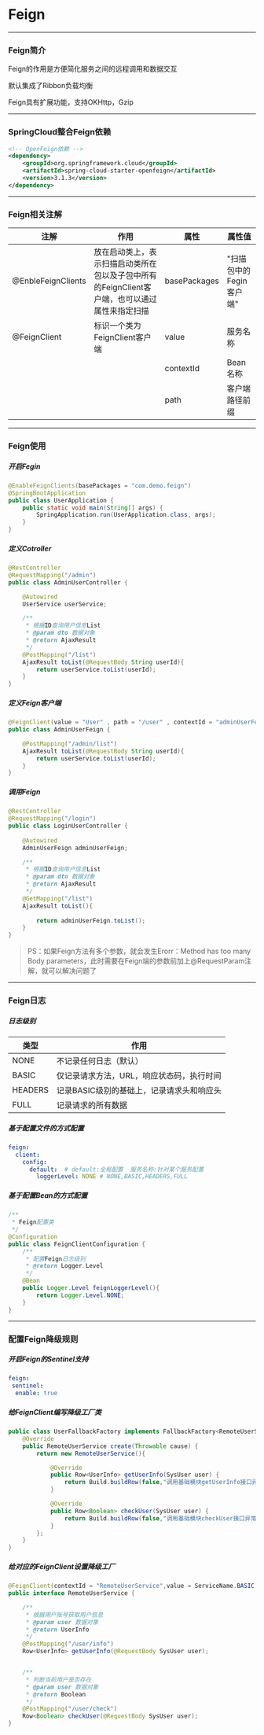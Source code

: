 # Feign



---



### Feign简介

Feign的作用是方便简化服务之间的远程调用和数据交互

默认集成了Ribbon负载均衡

Feign具有扩展功能，支持OKHttp，Gzip



---



### SpringCloud整合Feign依赖

```xml
<!-- OpenFeign依赖 -->
<dependency>
    <groupId>org.springframework.cloud</groupId>
    <artifactId>spring-cloud-starter-openfeign</artifactId>
    <version>3.1.3</version>
</dependency>

```



---



### Feign相关注解



| 注解               | 作用                                                         | 属性         | 属性值                  |
| ------------------ | ------------------------------------------------------------ | ------------ | ----------------------- |
| @EnbleFeignClients | 放在启动类上，表示扫描启动类所在包以及子包中所有的FeignClient客户端，也可以通过属性来指定扫描 | basePackages | "扫描包中的Fegin客户端" |
| @FeignClient       | 标识一个类为FeignClient客户端                                | value        | 服务名称                |
|                    |                                                              | contextId    | Bean名称                |
|                    |                                                              | path         | 客户端路径前缀          |



---



### Feign使用



##### 开启Fegin

```java
@EnableFeignClients(basePackages = "com.demo.feign")
@SpringBootApplication
public class UserApplication {
    public static void main(String[] args) {
        SpringApplication.run(UserApplication.class, args);
    }
}
```



##### 定义Cotroller

```java
@RestController
@RequestMapping("/admin")
public class AdminUserController {

    @Autowired
    UserService userService;

    /**
     * 根据ID查询用户信息List
     * @param dto 数据对象
     * @return AjaxResult
     */
    @PostMapping("/list")
    AjaxResult toList(@RequestBody String userId){
        return userService.toList(userId);
    }
}
```



##### 定义Feign客户端

```java
@FeignClient(value = "User" , path = "/user" , contextId = "adminUserFeign")
public class AdminUserFeign {

    @PostMapping("/admin/list")
    AjaxResult toList(@RequestBody String userId){
        return userService.toList(userId);
    }
}
```



##### 调用Feign

```java
@RestController
@RequestMapping("/login")
public class LoginUserController {
    
    @Autowired
    AdminUserFeign adminUserFeign;

    /**
     * 根据ID查询用户信息List
     * @param dto 数据对象
     * @return AjaxResult
     */
    @GetMapping("/list")
    AjaxResult toList(){
        
        return adminUserFeign.toList();
    }
}
```



> PS：如果Feign方法有多个参数，就会发生Erorr：Method has too many Body parameters，此时需要在Feign端的参数前加上@RequestParam注解，就可以解决问题了
>



---



### Feign日志



##### 日志级别

| 类型    | 作用                                      |
| ------- | ----------------------------------------- |
| NONE    | 不记录任何日志（默认）                    |
| BASIC   | 仅记录请求方法，URL，响应状态码，执行时间 |
| HEADERS | 记录BASIC级别的基础上，记录请求头和响应头 |
| FULL    | 记录请求的所有数据                        |



##### 基于配置文件的方式配置

```yaml
feign:
  client:
    config:
      default:  # default:全局配置  服务名称:针对某个服务配置
        loggerLevel: NONE # NONE,BASIC,HEADERS,FULL
```



##### 基于配置Bean的方式配置

```java
/**
 * Feign配置类
 */
@Configuration
public class FeignClientConfiguration {
    /**
     * 配置Feign日志级别
     * @return Logger.Level
     */
    @Bean
    public Logger.Level feignLoggerLevel(){
        return Logger.Level.NONE;
    }
}
```



---



### 配置Feign降级规则



##### 开启Feign的Sentinel支持

```yaml
feign:
 sentinel:
  enable: true
```



##### 给FeignClient编写降级工厂类

```java
public class UserFallbackFactory implements FallbackFactory<RemoteUserService> {
    @Override
    public RemoteUserService create(Throwable cause) {
        return new RemoteUserService(){

            @Override
            public Row<UserInfo> getUserInfo(SysUser user) {
                return Build.buildRow(false,"调用基础模块getUserInfo接口异常");
            }

            @Override
            public Row<Boolean> checkUser(SysUser user) {
                return Build.buildRow(false,"调用基础模块checkUser接口异常");
            }
        };
    }
}
```



##### 给对应的FeignClient设置降级工厂

```java
@FeignClient(contextId = "RemoteUserService",value = ServiceName.BASIC,path = "basic",fallbackFactory = UserFallbackFactory.class)
public interface RemoteUserService {

    /**
     * 根据用户账号获取用户信息
     * @param user 数据对象
     * @return UserInfo
     */
    @PostMapping("/user/info")
    Row<UserInfo> getUserInfo(@RequestBody SysUser user);


    /**
     * 判断当前用户是否存在
     * @param user 数据对象
     * @return Boolean
     */
    @PostMapping("/user/check")
    Row<Boolean> checkUser(@RequestBody SysUser user);
}
```


